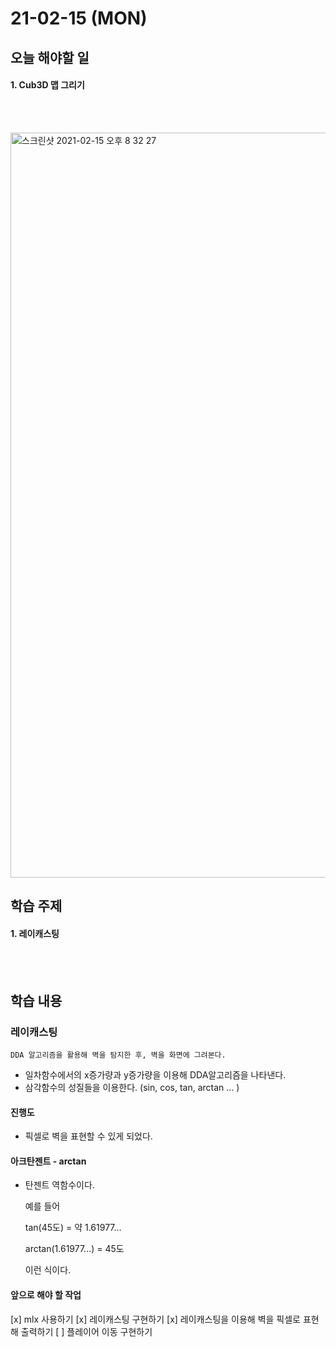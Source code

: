 # 21-02-15 (MON)

## 오늘 해야할 일

#### 1. Cub3D 맵 그리기

<br><br>

<img width="1192" alt="스크린샷 2021-02-15 오후 8 32 27" src="https://user-images.githubusercontent.com/64737872/107942281-58e0b680-6fce-11eb-87c9-b58d94416ae3.png">

<br>

## 학습 주제

#### 1. 레이캐스팅

<br><br>

## 학습 내용

### 레이캐스팅

    DDA 알고리즘을 활용해 벽을 탐지한 후, 벽을 화면에 그려본다.

- 일차함수에서의 x증가량과 y증가량을 이용해 DDA알고리즘을 나타낸다.
- 삼각함수의 성질들을 이용한다. (sin, cos, tan, arctan ... )

#### 진행도

- 픽셀로 벽을 표현할 수 있게 되었다.

#### 아크탄젠트 - arctan

- 탄젠트 역함수이다.

    예를 들어

    tan(45도) = 약 1.61977...

    arctan(1.61977...) = 45도

    이런 식이다.

#### 앞으로 해야 할 작업

[x]  mlx 사용하기
[x]  레이캐스팅 구현하기
[x]  레이캐스팅을 이용해 벽을 픽셀로 표현해 출력하기
[ ]  플레이어 이동 구현하기

<br><br>
